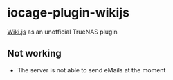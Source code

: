 # iocage-plugin-wikijs
[Wiki.js](https://github.com/Requarks/wiki) as an unofficial TrueNAS plugin

## Not working
- The server is not able to send eMails at the moment
